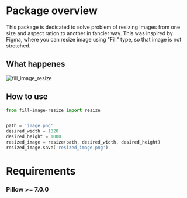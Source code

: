 # Package overview
This package is dedicated to solve problem of resizing images from one size and aspect ration to another in fancier way. This was inspired by Figma, where you can resize image using "Fill" type, so that image is not stretched.

## What happenes

![fill_image_resize](https://user-images.githubusercontent.com/33842017/133638932-0c9f9053-4e32-4675-8c44-988b1efd8fab.png)

## How to use
```python
from fill-image-resize import resize


path = 'image.png'
desired_width = 1020
desired_height = 1000
resized_image = resize(path, desired_width, desired_height)
resized_image.save('resized_image.png')
```

# Requirements
### **Pillow** >= 7.0.0